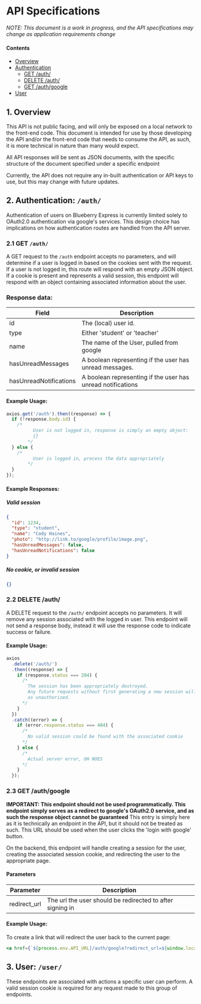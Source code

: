 # API Specifications

_NOTE: This document is a work in progress, and the API specifications may change as application requirements change_

#### Contents

- [Overview](#1-overview)
- [Authentication](#2-authentication-auth)
  - [GET /auth/](#21-get-auth)
  - [DELETE /auth/](#22-delete-auth)
  - [GET /auth/google](#23-get-authgoogle)
- [User](#3-user-user)

## 1. Overview

This API is not public facing, and will only be exposed on a local network to the front-end code.
This document is intended for use by those developing the API and/or the front-end code that needs to consume the API, as such, it is more technical in nature than many would expect.

All API responses will be sent as JSON documents, with the specific structure of the document specified under a specific endpoint

Currently, the API does not require any in-built authentication or API keys to use, but this may change with future updates.

## 2. Authentication: `/auth/`

Authentication of users on Blueberry Express is currently limited solely to OAuth2.0 authentication via google's services. This design choice has implications on how authentication routes are handled from the API server.

### 2.1 GET `/auth/`

A GET request to the `/auth` endpoint accepts no parameters, and will determine if a user is logged in based on the cookies sent with the request. If a user is not logged in, this route will respond with an empty JSON object. If a cookie is present and represents a valid session, this endpoint will respond with an object containing associated information about the user.

### Response data:

| Field                  | Description                                                 |
| ---------------------- | ----------------------------------------------------------- |
| id                     | The (local) user id.                                        |
| type                   | Either 'student' or 'teacher'                               |
| name                   | The name of the User, pulled from google                    |
| hasUnreadMessages      | A boolean representing if the user has unread messages.     |
| hasUnreadNotifications | A boolean representing if the user has unread notifications |

#### Example Usage:

```javascript
axios.get('/auth').then((response) => {
  if (!response.body.id) {
    /*
          User is not logged in, response is simply an empty object:
          {}
        */
  } else {
    /*
          User is logged in, process the data appropriately
        */
  }
});
```

#### Example Responses:

##### Valid session

```json
{
  "id": 1234,
  "type": "student",
  "name": "Cody Haines",
  "photo": "http://link.to/google/profile/image.png",
  "hasUnreadMessages": false,
  "hasUnreadNotifications": false
}
```

##### No cookie, or invalid session

```json
{}
```

### 2.2 DELETE /auth/

A DELETE request to the `/auth/` endpoint accepts no parameters. It will remove any session associated with the logged in user. This endpoint will not send a response body, instead it will use the response code
to indicate success or failure.

#### Example Usage:

```javascript
axios
  .delete('/auth/')
  .then((response) => {
    if (response.status === 204) {
      /*
        The session has been appropriately destroyed.
        Any future requests without first generating a new session will be rejected
        as unauthorized.
      */
    }
  })
  .catch((error) => {
    if (error.response.status === 404) {
      /*
        No valid session could be found with the associated cookie
      */
    } else {
      /*
        Actual server error, OH NOES
      */
    }
  });
```

### 2.3 GET /auth/google

**IMPORTANT: This endpoint should not be used programmatically. This endpoint simply serves as a redirect to google's OAuth2.0 service, and as such the response object cannot be guaranteed**
This entry is simply here as it is technically an endpoint in the API, but it should not be treated as such. This URL should be used when the user clicks the 'login with google' button.

On the backend, this endpoint will handle creating a session for the user, creating the associated session cookie, and redirecting the user to the appropriate page.

#### Parameters

| Parameter    | Description                                               |
| ------------ | --------------------------------------------------------- |
| redirect_url | The url the user should be redirected to after signing in |

#### Example Usage:

To create a link that will redirect the user back to the current page:

```jsx
<a href={`${process.env.API_URL}/auth/google?redirect_url=${window.location.href}`}>Login with google</a>
```

## 3. User: `/user/`

These endpoints are associated with actions a specific user can perform. A valid session cookie is required for any request made to this group of endpoints.
